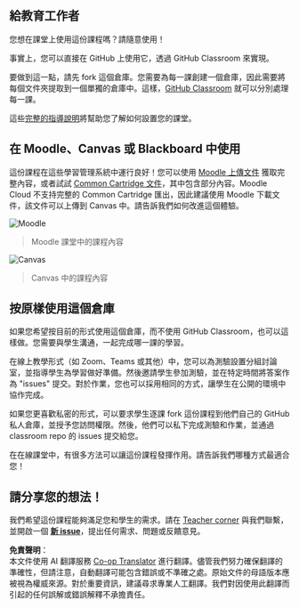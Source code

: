 <!--
CO_OP_TRANSLATOR_METADATA:
{
  "original_hash": "75cb51f7ca9ea0b097ef4a1287e9290c",
  "translation_date": "2025-08-23T22:19:09+00:00",
  "source_file": "for-teachers.md",
  "language_code": "tw"
}
-->
## 給教育工作者

您想在課堂上使用這份課程嗎？請隨意使用！

事實上，您可以直接在 GitHub 上使用它，透過 GitHub Classroom 來實現。

要做到這一點，請先 fork 這個倉庫。您需要為每一課創建一個倉庫，因此需要將每個文件夾提取到一個單獨的倉庫中。這樣，[GitHub Classroom](https://classroom.github.com/classrooms) 就可以分別處理每一課。

這些[完整的指導說明](https://github.blog/2020-03-18-set-up-your-digital-classroom-with-github-classroom/)將幫助您了解如何設置您的課堂。

## 在 Moodle、Canvas 或 Blackboard 中使用

這份課程在這些學習管理系統中運行良好！您可以使用 [Moodle 上傳文件](../../../../../../../teaching-files/webdev-moodle.mbz) 獲取完整內容，或者試試 [Common Cartridge 文件](../../../../../../../teaching-files/webdev-common-cartridge.imscc)，其中包含部分內容。Moodle Cloud 不支持完整的 Common Cartridge 匯出，因此建議使用 Moodle 下載文件，該文件可以上傳到 Canvas 中。請告訴我們如何改進這個體驗。

![Moodle](/teaching-files/moodle.png)  
> Moodle 課堂中的課程內容

![Canvas](/teaching-files/canvas.png)  
> Canvas 中的課程內容

## 按原樣使用這個倉庫

如果您希望按目前的形式使用這個倉庫，而不使用 GitHub Classroom，也可以這樣做。您需要與學生溝通，一起完成哪一課的學習。

在線上教學形式（如 Zoom、Teams 或其他）中，您可以為測驗設置分組討論室，並指導學生為學習做好準備。然後邀請學生參加測驗，並在特定時間將答案作為 "issues" 提交。對於作業，您也可以採用相同的方式，讓學生在公開的環境中協作完成。

如果您更喜歡私密的形式，可以要求學生逐課 fork 這份課程到他們自己的 GitHub 私人倉庫，並授予您訪問權限。然後，他們可以私下完成測驗和作業，並通過 classroom repo 的 issues 提交給您。

在在線課堂中，有很多方法可以讓這份課程發揮作用。請告訴我們哪種方式最適合您！

## 請分享您的想法！

我們希望這份課程能夠滿足您和學生的需求。請在 [Teacher corner](https://github.com/microsoft/Web-Dev-For-Beginners/discussions/categories/teacher-corner) 與我們聯繫，並開啟一個 [**新 issue**](https://github.com/microsoft/Web-Dev-For-Beginners/issues/new/choose)，提出任何需求、問題或反饋意見。

**免責聲明**：  
本文件使用 AI 翻譯服務 [Co-op Translator](https://github.com/Azure/co-op-translator) 進行翻譯。儘管我們努力確保翻譯的準確性，但請注意，自動翻譯可能包含錯誤或不準確之處。原始文件的母語版本應被視為權威來源。對於重要資訊，建議尋求專業人工翻譯。我們對因使用此翻譯而引起的任何誤解或錯誤解釋不承擔責任。